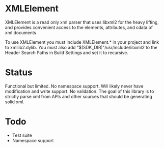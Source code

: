 XMLElement
==========

XMLElement is a read only xml parser that uses libxml2 for the heavy lifting, and provides convenient access to the elements, attributes, and cdata of xml documents

To use XMLElement you must include XMLElement.* in your project and link to xmllib2.dylib. You must also add "$(SDK_DIR)"/usr/include/libxml2 to the Header Search Paths in Build Settings and set it to recursive.

Status
======

Functional but limited. No namespace support. Will likely never have modification and write support. No validation. The goal of this library is to strictly parse xml from APIs and other sources that should be generating solid xml.

Todo
====

- Test suite
- Namespace support
